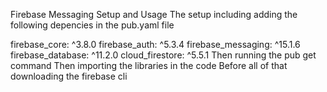 Firebase Messaging Setup and Usage
The setup including adding the following depencies in the pub.yaml file 

firebase_core: ^3.8.0
firebase_auth: ^5.3.4
firebase_messaging: ^15.1.6
firebase_database: ^11.2.0
cloud_firestore: ^5.5.1
Then running the pub get command 
Then importing the libraries in the code
Before all of that downloading the firebase cli

